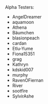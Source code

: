 Alpha Testers:
- AngelDreamer
- aquamoon
- Athena
- Bäumchen
- blasionpeach
- cardan
- Etlu-Yume
- Fiona15351
- grag
- Kathryn
- kdskid007
- murphy
- RavenOFiernan
- River
- sootfire
- SylvirAshe

